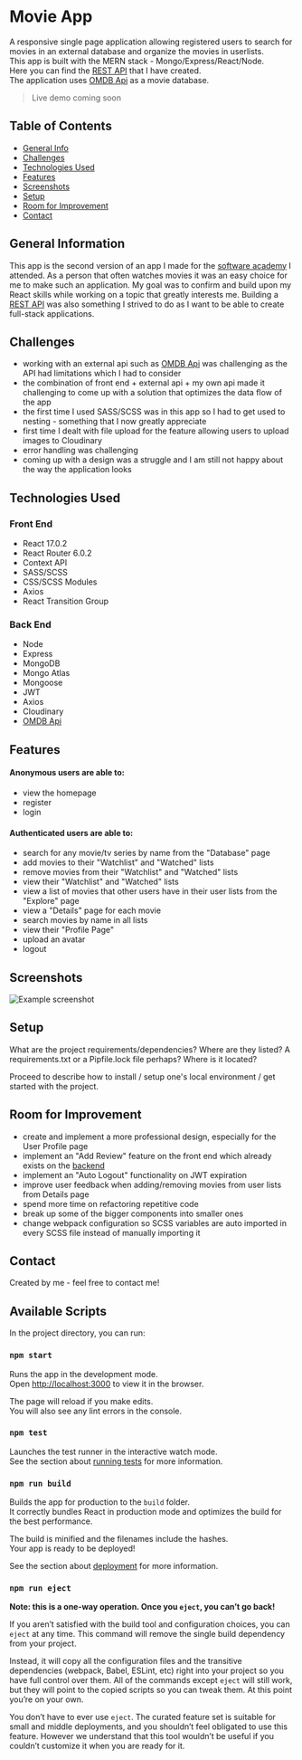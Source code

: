 # Movie App 
A responsive single page application allowing registered users to search for movies in an external database and organize the movies in userlists.  
This app is built with the MERN stack - Mongo/Express/React/Node.  
Here you can find the [REST API](https://github.com/rpashev/rest-movie-apps) that I have created.  
The application uses [OMDB Api](https://www.omdbapi.com/) as a movie database.  
> Live demo coming soon

## Table of Contents
* [General Info](#general-information)
* [Challenges](#challenges)
* [Technologies Used](#technologies-used)
* [Features](#features)
* [Screenshots](#screenshots)
* [Setup](#setup)
* [Room for Improvement](#room-for-improvement)
* [Contact](#contact)


## General Information
This app is the second version of an app I made for the [software academy](https://softuni.bg/) I attended. As a person that often watches movies it was an easy choice for me to make such an application. My goal was to confirm and build upon my React skills while working on a topic that greatly interests me. Building a [REST API](https://github.com/rpashev/rest-movie-apps) was also something I strived to do as I want to be able to create full-stack applications.


## Challenges
- working with an external api such as [OMDB Api](https://www.omdbapi.com/) was challenging as the API had limitations which I had to consider
- the combination of front end + external api + my own api made it challenging to come up with a solution that optimizes the data flow of the app
- the first time I used SASS/SCSS was in this app so I had to get used to nesting - something that I now greatly appreciate 
- first time I dealt with file upload for the feature allowing users to upload images to Cloudinary
- error handling was challenging
- coming up with a design was a struggle and I am still not happy about the way the application looks


## Technologies Used  

### Front End
- React 17.0.2
- React Router 6.0.2
- Context API
- SASS/SCSS
- CSS/SCSS Modules
- Axios
- React Transition Group  
  
 ### Back End
 - Node
 - Express 
 - MongoDB
 - Mongo Atlas
 - Mongoose
 - JWT
 - Axios
 - Cloudinary
 - [OMDB Api](https://www.omdbapi.com/)


## Features
#### Anonymous users are able to:
- view the homepage
- register
- login

#### Authenticated users are able to:
- search for any movie/tv series by name from the "Database" page
- add movies to their "Watchlist" and "Watched" lists
- remove movies from their "Watchlist" and "Watched" lists
- view their "Watchlist" and "Watched" lists
- view a list of movies that other users have in their user lists from the "Explore" page
- view a "Details" page for each movie
- search movies by name in all lists
- view their "Profile Page" 
- upload an avatar
- logout


## Screenshots
![Example screenshot](./img/screenshot.png)
<!-- If you have screenshots you'd like to share, include them here. -->


## Setup
What are the project requirements/dependencies? Where are they listed? A requirements.txt or a Pipfile.lock file perhaps? Where is it located?

Proceed to describe how to install / setup one's local environment / get started with the project.


## Room for Improvement
- create and implement a more professional design, especially for the User Profile page
- implement an "Add Review" feature on the front end which already exists on the [backend](https://github.com/rpashev/rest-movie-apps)
- implement an "Auto Logout" functionality on JWT expiration
- improve user feedback when adding/removing movies from user lists from Details page
- spend more time on refactoring repetitive code
- break up some of the bigger components into smaller ones
- change webpack configuration so SCSS variables are auto imported in every SCSS file instead of manually importing it


## Contact
Created by me - feel free to contact me!









## Available Scripts

In the project directory, you can run:

### `npm start`

Runs the app in the development mode.\
Open [http://localhost:3000](http://localhost:3000) to view it in the browser.

The page will reload if you make edits.\
You will also see any lint errors in the console.

### `npm test`

Launches the test runner in the interactive watch mode.\
See the section about [running tests](https://facebook.github.io/create-react-app/docs/running-tests) for more information.

### `npm run build`

Builds the app for production to the `build` folder.\
It correctly bundles React in production mode and optimizes the build for the best performance.

The build is minified and the filenames include the hashes.\
Your app is ready to be deployed!

See the section about [deployment](https://facebook.github.io/create-react-app/docs/deployment) for more information.

### `npm run eject`

**Note: this is a one-way operation. Once you `eject`, you can’t go back!**

If you aren’t satisfied with the build tool and configuration choices, you can `eject` at any time. This command will remove the single build dependency from your project.

Instead, it will copy all the configuration files and the transitive dependencies (webpack, Babel, ESLint, etc) right into your project so you have full control over them. All of the commands except `eject` will still work, but they will point to the copied scripts so you can tweak them. At this point you’re on your own.

You don’t have to ever use `eject`. The curated feature set is suitable for small and middle deployments, and you shouldn’t feel obligated to use this feature. However we understand that this tool wouldn’t be useful if you couldn’t customize it when you are ready for it.

